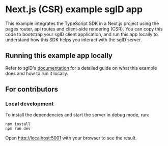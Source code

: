 # Next.js (CSR) example sgID app

This example integrates the TypeScript SDK in a Next.js project using the pages router, api routes and client-side rendering (CSR). You can copy this code to bootstrap your sgID client application, and run this app locally to understand how this SDK helps you interact with the sgID server.

## Running this example app locally

Refer to sgID's [documentation](https://docs.id.gov.sg/integrations-with-sgid/typescript-javascript/framework-guides/next.js-client-side-rendering) for a detailed guide on what this example does and how to run it locally.

## For contributors

### Local development

To install the dependencies and start the server in debug mode, run:

```
npm install
npm run dev
```

Open [http://localhost:5001](http://localhost:5001) with your browser to see the result.
